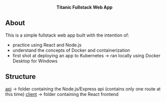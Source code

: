 <p align="center">
  <strong>Titanic Fullstack Web App</strong>
</p>

## About

This is a simple fullstack web app built with the intention of:

- practice using React and Node.js 
- understand the concepts of Docker and containerization
- first shot at deploying an app to Kubernetes -> ran locally using Docker Desktop for Windows

## Structure

[api](api) -> folder containing the Node.js/Express api (contains only one route at this time)
[client](client) -> folder containing the React frontend